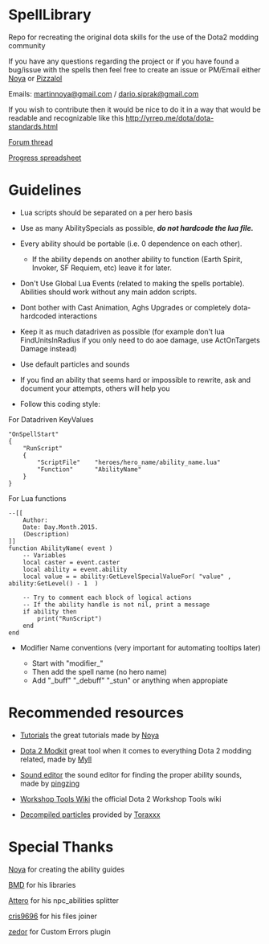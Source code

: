 SpellLibrary
============

Repo for recreating the original dota skills for the use of the Dota2 modding community

If you have any questions regarding the project or if you have found a bug/issue with the spells then feel free to create an issue or PM/Email either [Noya](https://github.com/MNoya) or [Pizzalol](https://github.com/Pizzalol)

Emails: [martinnoya@gmail.com](martinnoya@gmail.com) / [dario.siprak@gmail.com](dario.siprak@gmail.com)

If you wish to contribute then it would be nice to do it in a way that would be readable and recognizable like this http://yrrep.me/dota/dota-standards.html

[Forum thread](https://moddota.com/forums/discussion/23/spell-library)

[Progress spreadsheet](https://docs.google.com/spreadsheets/d/1oNoqMW2_PZ57TEonAQgMF-9JlApbt3LPNFtx72RhS8Y/edit#gid=0)

Guidelines
==========

- Lua scripts should be separated on a per hero basis

- Use as many AbilitySpecials as possible, ***do not hardcode the lua file.***

- Every ability should be portable (i.e. 0 dependence on each other).
  - If the ability depends on another ability to function (Earth Spirit, Invoker, SF Requiem, etc) leave it for later.

- Don't Use Global Lua Events (related to making the spells portable). Abilities should work without any main addon scripts.

- Dont bother with Cast Animation, Aghs Upgrades or completely dota-hardcoded interactions

- Keep it as much datadriven as possible (for example don't lua FindUnitsInRadius if you only need to do aoe damage, use ActOnTargets Damage instead)

- Use default particles and sounds

- If you find an ability that seems hard or impossible to rewrite, ask and document your attempts, others will help you

- Follow this coding style:

For Datadriven KeyValues
~~~
"OnSpellStart"
{
    "RunScript"
    {
        "ScriptFile"    "heroes/hero_name/ability_name.lua"
        "Function"      "AbilityName"
    }
}
~~~

For Lua functions
~~~
--[[
    Author:
    Date: Day.Month.2015.
    (Description)
]]
function AbilityName( event )
    -- Variables
    local caster = event.caster
    local ability = event.ability
    local value = = ability:GetLevelSpecialValueFor( "value" , ability:GetLevel() - 1  )

    -- Try to comment each block of logical actions
    -- If the ability handle is not nil, print a message
    if ability then
        print("RunScript")
    end
end
~~~

- Modifier Name conventions (very important for automating tooltips later)

  - Start with "modifier_"
  - Then add the spell name (no hero name)
  - Add "_buff" "_debuff" "_stun" or anything when appropiate



Recommended resources
=====================
- [Tutorials](https://moddota.com/forums/categories/tutorials) the great tutorials made by [Noya](https://moddota.com/forums/profile/5/Noya)

- [Dota 2 Modkit](https://github.com/Myll/Dota-2-ModKit/releases) great tool when it comes to everything Dota 2 modding related, made by [Myll](https://github.com/Myll)

- [Sound editor](https://dl.dropboxusercontent.com/u/19417676/dota_sound_editor_v1.3.1.zip) the sound editor for finding the proper ability sounds, made by [pingzing](https://github.com/pingzing)

- [Workshop Tools Wiki](https://developer.valvesoftware.com/wiki/Dota_2_Workshop_Tools) the official Dota 2 Workshop Tools wiki

- [Decompiled particles](https://mega.co.nz/#!BpYUmCgJ!_Ks49abeMdgn9t4nL-yMP26BrjuHZLpiHE18p_bS-pg) provided by [Toraxxx](https://github.com/Toraxxx)


Special Thanks
==============
[Noya](https://github.com/MNoya) for creating the ability guides

[BMD](https://github.com/bmddota) for his libraries

[Attero](https://github.com/Attero) for his npc_abilities splitter

[cris9696](https://github.com/cris9696) for his files joiner

[zedor](https://github.com/zedor) for Custom Errors plugin
